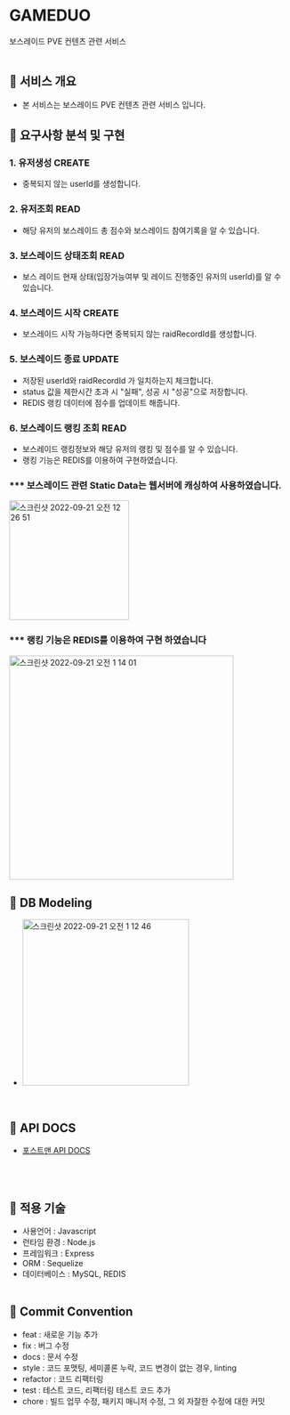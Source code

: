 # GAMEDUO

보스레이드 PVE 컨텐츠 관련 서비스
<br><br>

## 📌 서비스 개요

- 본 서비스는 보스레이드 PVE 컨텐츠 관련 서비스 입니다.

## 📌 요구사항 분석 및 구현



### 1. 유저생성 CREATE
- 중복되지 않는 userId를 생성합니다.

### 2. 유저조회 READ
- 해당 유저의 보스레이드 총 점수와 보스레이드 참여기록을 알 수 있습니다.

### 3. 보스레이드 상태조회 READ
- 보스 레이드 현재 상태(입장가능여부 및 레이드 진행중인 유저의 userId)를 알 수 있습니다.

### 4. 보스레이드 시작 CREATE
- 보스레이드 시작 가능하다면 중복되지 않는 raidRecordId를 생성합니다.

### 5. 보스레이드 종료 UPDATE
- 저장된 userId와 raidRecordId 가 일치하는지 체크합니다.
- status 값을 제한시간 초과 시 "실패", 성공 시 "성공"으로 저장합니다.
- REDIS 랭킹 데이터에 점수를 업데이트 해줍니다.

### 6. 보스레이드 랭킹 조회 READ
- 보스레이드 랭킹정보와 해당 유저의 랭킹 및 점수를 알 수 있습니다.
- 랭킹 기능은 REDIS를 이용하여 구현하였습니다.

### *** 보스레이드 관련 Static Data는 웹서버에 캐싱하여 사용하였습니다.
<img width="215" alt="스크린샷 2022-09-21 오전 12 26 51" src="https://user-images.githubusercontent.com/19259688/191299862-d7de7177-4a4f-4786-9dbf-3bb482754131.png">

### *** 랭킹 기능은 REDIS를 이용하여 구현 하였습니다
<img width="403" alt="스크린샷 2022-09-21 오전 1 14 01" src="https://user-images.githubusercontent.com/19259688/191310542-5ed09f2d-0ced-4639-9366-99fbe449e7ae.png">


## 📌 DB Modeling

- <img width="299" alt="스크린샷 2022-09-21 오전 1 12 46" src="https://user-images.githubusercontent.com/19259688/191310308-f095bf20-e885-4336-b953-942347a00a8b.png">


<br>

## 📌 API DOCS
- [포스트맨 API DOCS](https://documenter.getpostman.com/view/21381599/2s7Z13k3Ts)

<br><br>

## 📌 적용 기술

- 사용언어 : Javascript
- 런타임 환경 : Node.js
- 프레임워크 : Express
- ORM : Sequelize
- 데이터베이스 : MySQL, REDIS
  <br/> <br/>

## 📌 Commit Convention

- feat : 새로운 기능 추가
- fix : 버그 수정
- docs : 문서 수정
- style : 코드 포맷팅, 세미콜론 누락, 코드 변경이 없는 경우, linting
- refactor : 코드 리팩터링
- test : 테스트 코드, 리팩터링 테스트 코드 추가
- chore : 빌드 업무 수정, 패키지 매니저 수정, 그 외 자잘한 수정에 대한 커밋
